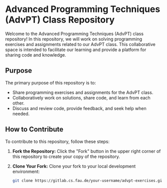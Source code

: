 # Advanced Programming Techniques (AdvPT) Class Repository

Welcome to the Advanced Programming Techniques (AdvPT) class repository! In this repository, we will work on solving programming exercises and assignments related to our AdvPT class. This collaborative space is intended to facilitate our learning and provide a platform for sharing code and knowledge.

## Purpose

The primary purpose of this repository is to:

- Share programming exercises and assignments for the AdvPT class.
- Collaboratively work on solutions, share code, and learn from each other.
- Discuss and review code, provide feedback, and seek help when needed.

## How to Contribute

To contribute to this repository, follow these steps:

1. **Fork the Repository:** Click the "Fork" button in the upper right corner of this repository to create your copy of the repository.

2. **Clone Your Fork:** Clone your fork to your local development environment:

   ```bash
   git clone https://gitlab.cs.fau.de/your-username/advpt-exercises.git
